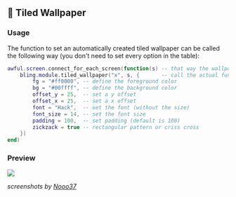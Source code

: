 ## 🏬 Tiled Wallpaper <!-- {docsify-ignore} -->

### Usage

The function to set an automatically created tiled wallpaper can be called the following way (you don't need to set every option in the table):
```lua
awful.screen.connect_for_each_screen(function(s) -- that way the wallpaper is applied to every screen
    bling.module.tiled_wallpaper("x", s, {       -- call the actual function ("x" is the string that will be tiled)
        fg = "#ff0000", -- define the foreground color
        bg = "#00ffff", -- define the background color
        offset_y = 25,  -- set a y offset
        offset_x = 25,  -- set a x offset
        font = "Hack",  -- set the font (without the size)
        font_size = 14, -- set the font size
        padding = 100,  -- set padding (default is 100)
        zickzack = true -- rectangular pattern or criss cross
    })
end)
```

### Preview

![](https://user-images.githubusercontent.com/70270606/213927382-bdb1b402-0e14-4a00-bfd1-5a1591c71d96.png)

*screenshots by [Nooo37](https://github.com/Nooo37)*


